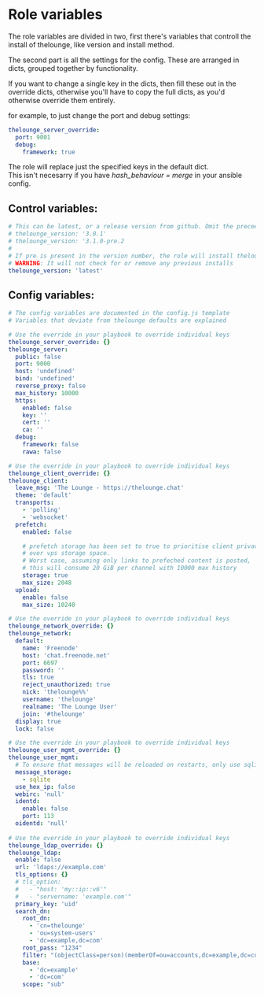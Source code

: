 # Role variables

The role variables are divided in two, first there's variables that controll the install of thelounge, like version and install method.

The second part is all the settings for the config. These are arranged in dicts, grouped together by functionality. 

If you want to change a single key in the dicts, then fill these out in the override dicts, otherwise you'll have to copy the full dicts, as you'd otherwise override them entirely.

for example, to just change the port and debug settings:

```yaml
thelounge_server_override:
  port: 9001
  debug:
    framework: true
```

The role will replace just the specified keys in the default dict.  
This isn't necesarry if you have _hash_behaviour = merge_ in your ansible config.

## Control variables:

```yaml
# This can be latest, or a release version from github. Omit the preceeding v 
# thelounge_version: '3.0.1'
# thelounge_version: '3.1.0-pre.2
#
# If pre is present in the version number, the role will install thelounge via yarn
# WARNING: It will not check for or remove any previous installs 
thelounge_version: 'latest'
```

## Config variables:

```yaml
# The config variables are documented in the config.js template
# Variables that deviate from thelounge defaults are explained

# Use the override in your playbook to override individual keys
thelounge_server_override: {}
thelounge_server:
  public: false
  port: 9000
  host: 'undefined'
  bind: 'undefined'
  reverse_proxy: false
  max_history: 10000
  https:
    enabled: false
    key: ''
    cert: ''
    ca: ''
  debug:
    framework: false
    rawa: false

# Use the override in your playbook to override individual keys
thelounge_client_override: {}
thelounge_client:
  leave_msg: 'The Lounge - https://thelounge.chat'
  theme: 'default'
  transports:
    - 'polling'
    - 'websocket'
  prefetch:
    enabled: false

    # prefetch storage has been set to true to prioritise client privacy
    # over vps storage space. 
    # Worst case, assuming only links to prefeched content is posted, 
    # this will consume 20 GiB per channel with 10000 max history
    storage: true
    max_size: 2048
  upload:
    enable: false
    max_size: 10240

# Use the override in your playbook to override individual keys
thelounge_network_override: {}
thelounge_network:
  default:
    name: 'Freenode'
    host: 'chat.freenode.net'
    port: 6697
    password: ''
    tls: true
    reject_unauthorized: true
    nick: 'thelounge%%'
    username: 'thelounge'
    realname: 'The Lounge User'
    join: '#thelounge'
  display: true
  lock: false

# Use the override in your playbook to override individual keys
thelounge_user_mgmt_override: {}
thelounge_user_mgmt:
  # To ensure that messages will be reloaded on restarts, only use sqlite
  message_storage:
    - sqlite
  use_hex_ip: false
  webirc: 'null'
  identd:
    enable: false
    port: 113
  oidentd: 'null'
  
# Use the override in your playbook to override individual keys
thelounge_ldap_override: {}
thelounge_ldap:
  enable: false
  url: 'ldaps://example.com'
  tls_options: {}
  # tls_option:
  #   - "host: 'my::ip::v6'"
  #   - "servername: 'example.com'"
  primary_key: 'uid'
  search_dn:
    root_dn:
      - 'cn=thelounge'
      - 'ou=system-users'
      - 'dc=example,dc=com'
    root_pass: "1234"
    filter: "(objectClass=person)(memberOf=ou=accounts,dc=example,dc=com)"
    base: 
      - 'dc=example'
      - 'dc=com'
    scope: "sub"
```